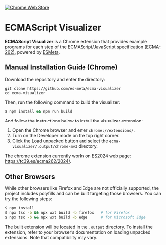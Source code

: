 [![Chrome Web Store](https://badgen.net/chrome-web-store/v/nlfpedidieegejndiikebcgclhggaocd)](https://chromewebstore.google.com/detail/nlfpedidieegejndiikebcgclhggaocd)

# ECMAScript Visualizer

**ECMAScript Visualizer** is a Chrome extension that provides example programs for each step of the ECMAScript/JavaScript specification [(ECMA-262)](https://tc39.es/ecma262), powered by [ESMeta](https://github.com/es-meta/esmeta).

## Manual Installation Guide (Chrome)

Download the repository and enter the directory:

```
git clone https://github.com/es-meta/ecma-visualizer
cd ecma-visualizer
```

Then, run the following command to build the visualizer:

```bash
$ npm install && npm run build
```

And follow the instructions below to install the visualizer extension:

1. Open the Chrome browser and enter `chrome://extensions/`.
2. Turn on the Developer mode on the top right corner.
3. Click the Load unpacked button and select the `ecma-visualizer/.output/chrome-mv3` directory.

The chrome extension currently works on ES2024 web page: https://tc39.es/ecma262/2024/.

## Other Browsers

While other browsers like Firefox and Edge are not officially supported, the project includes polyfills and can be built targeting those browsers. You can try the following steps:

```bash
$ npm install
$ npx tsc -b && npx wxt build -b firefox   # for Firefox
$ npx tsc -b && npx wxt build -b edge      # for Microsoft Edge
```

The built extension will be located in the `.output` directory. To install the extension, refer to your browser’s documentation on loading unpacked extensions. Note that compatibility may vary.
